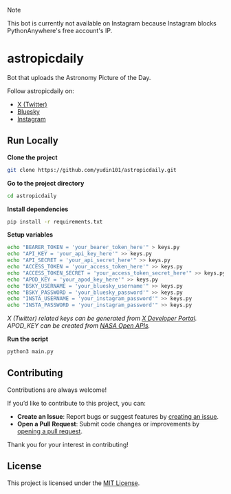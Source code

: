 > [!NOTE]
> This bot is currently not available on Instagram because Instagram blocks PythonAnywhere's free account's IP.

# astropicdaily

Bot that uploads the Astronomy Picture of the Day.

Follow astropicdaily on:

- [X (Twitter)](https://x.com/astropicdaily)
- [Bluesky](https://bsky.app/profile/astropicdaily.bsky.social)
- [Instagram](https://www.instagram.com/astro.pic.daily/)

## Run Locally

**Clone the project**

```bash
git clone https://github.com/yudin101/astropicdaily.git
```

**Go to the project directory**

```bash
cd astropicdaily
```

**Install dependencies**

```bash
pip install -r requirements.txt
```

**Setup variables**

```bash
echo "BEARER_TOKEN = 'your_bearer_token_here'" > keys.py
echo "API_KEY = 'your_api_key_here'" >> keys.py
echo "API_SECRET = 'your_api_secret_here'" >> keys.py
echo "ACCESS_TOKEN = 'your_access_token_here'" >> keys.py
echo "ACCESS_TOKEN_SECRET = 'your_access_token_secret_here'" >> keys.py
echo "APOD_KEY = 'your_apod_key_here'" >> keys.py
echo "BSKY_USERNAME = 'your_bluesky_username'" >> keys.py
echo "BSKY_PASSWORD = 'your_bluesky_password'" >> keys.py
echo "INSTA_USERNAME = 'your_instagram_password'" >> keys.py
echo "INSTA_PASSWORD = 'your_instagram_password'" >> keys.py
```

_X (Twitter) related keys can be generated from [X Developer Portal](https://developer.x.com/en). APOD_KEY can be created from [NASA Open APIs](https://api.nasa.gov/)._

**Run the script**

```bash
python3 main.py
```

## Contributing

Contributions are always welcome!

If you’d like to contribute to this project, you can:

- **Create an Issue**: Report bugs or suggest features by [creating an issue](https://github.com/Yudin101/astropicdaily/issues/new).
- **Open a Pull Request**: Submit code changes or improvements by [opening a pull request](https://github.com/Yudin101/astropicdaily/pulls).

Thank you for your interest in contributing!

## License

This project is licensed under the [MIT License](https://github.com/yudin101/astropicdaily/blob/main/LICENSE).
